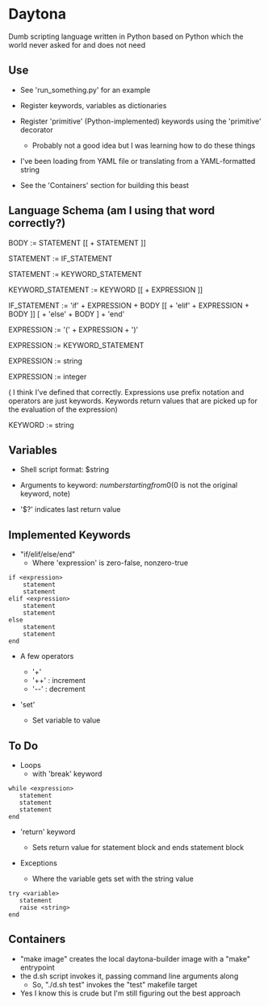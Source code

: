 # Daytona

Dumb scripting language written in Python based on Python which the world never asked for and does not need

## Use

* See 'run_something.py' for an example

* Register keywords, variables as dictionaries

* Register 'primitive' (Python-implemented) keywords using the 'primitive' decorator
  * Probably not a good idea but I was learning how to do these things

* I've been loading from YAML file or translating from a YAML-formatted string

* See the 'Containers' section for building this beast

## Language Schema (am I using that word correctly?)

BODY := STATEMENT [[ + STATEMENT ]]

STATEMENT := IF_STATEMENT

STATEMENT := KEYWORD_STATEMENT

KEYWORD_STATEMENT := KEYWORD [[ + EXPRESSION ]]

IF_STATEMENT := 'if' + EXPRESSION + BODY [[ + 'elif' + EXPRESSION + BODY ]] [ + 'else' + BODY ] + 'end'

EXPRESSION := '(' + EXPRESSION + ')'

EXPRESSION := KEYWORD_STATEMENT

EXPRESSION := string

EXPRESSION := integer

( I think I've defined that correctly.  Expressions use prefix notation and operators are just keywords.  Keywords return values that are picked up for the evaluation of the expression)

KEYWORD := string

## Variables

* Shell script format: $string

* Arguments to keyword: $number starting from 0 ($0 is not the original keyword, note)

* '$?' indicates last return value

## Implemented Keywords

* "if/elif/else/end"
  * Where 'expression' is zero-false, nonzero-true

```
if <expression>
    statement
    statement
elif <expression>
    statement
    statement
else
    statement
    statement
end
```

* A few operators
  * '+'
  * '++' : increment
  * '--' : decrement


* 'set'
  * Set variable to value

## To Do

* Loops
  * with 'break' keyword

```
while <expression>
   statement
   statement
   statement
end
```

* 'return' keyword
  * Sets return value for statement block and ends statement block


* Exceptions
  * Where the variable gets set with the string value

```
try <variable>
   statement
   raise <string>
end
```

## Containers

* "make image" creates the local daytona-builder image with a "make" entrypoint
* the d.sh script invokes it, passing command line arguments along
  * So, "./d.sh test" invokes the "test" makefile target
* Yes I know this is crude but I'm still figuring out the best approach